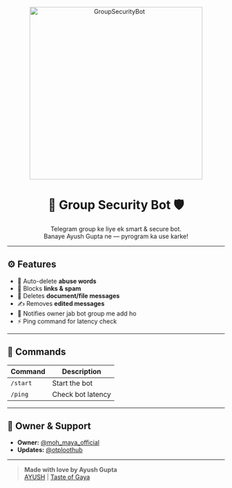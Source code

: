 <p align="center">
  <img src="https://envs.sh/52H.jpg" alt="GroupSecurityBot" width="400"/>
</p>

<h1 align="center">🤖 Group Security Bot 🛡️</h1>

<p align="center">
  Telegram group ke liye ek smart & secure bot. <br>
  Banaye Ayush Gupta ne — pyrogram ka use karke!
</p>

---

## ⚙️ Features

- 🚫 Auto-delete **abuse words**
- 🔗 Blocks **links & spam**
- 📄 Deletes **document/file messages**
- ✍️ Removes **edited messages**
- 🚨 Notifies owner jab bot group me add ho
- ⚡ Ping command for latency check

---

## 🧠 Commands

| Command | Description |
|--------|-------------|
| `/start` | Start the bot |
| `/ping`  | Check bot latency |

---

## 👑 Owner & Support

- **Owner:** [@moh_maya_official](https://t.me/moh_maya_official)  
- **Updates:** [@otploothub](https://t.me/otploothub)

---

> **Made with love by Ayush Gupta**  
> [AYUSH](https://t.me/ll_toxic_ayush_ll) | [Taste of Gaya](https://instagram.com/aayu__tech)
